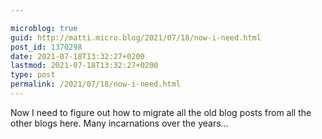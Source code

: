 ```yaml
---

microblog: true
guid: http://matti.micro.blog/2021/07/18/now-i-need.html
post_id: 1370298
date: 2021-07-18T13:32:27+0200
lastmod: 2021-07-18T13:32:27+0200
type: post
permalink: /2021/07/18/now-i-need.html
---
```

Now I need to figure out how to migrate all the old blog posts from all the other blogs here. Many incarnations over the years…
